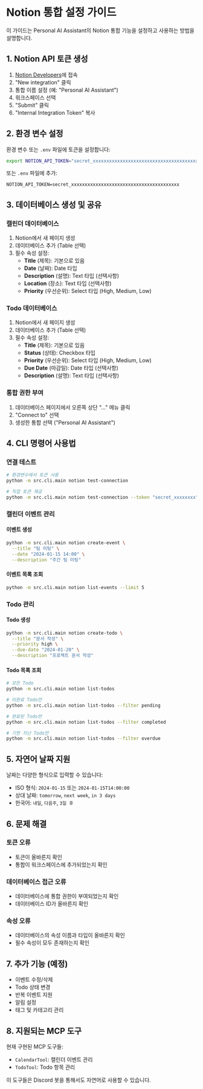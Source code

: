# Notion 통합 설정 가이드

이 가이드는 Personal AI Assistant의 Notion 통합 기능을 설정하고 사용하는 방법을 설명합니다.

## 1. Notion API 토큰 생성

1. [Notion Developers](https://developers.notion.com/)에 접속
2. "New integration" 클릭
3. 통합 이름 설정 (예: "Personal AI Assistant")
4. 워크스페이스 선택
5. "Submit" 클릭
6. "Internal Integration Token" 복사

## 2. 환경 변수 설정

환경 변수 또는 `.env` 파일에 토큰을 설정합니다:

```bash
export NOTION_API_TOKEN="secret_xxxxxxxxxxxxxxxxxxxxxxxxxxxxxxxxxxxxxxxx"
```

또는 `.env` 파일에 추가:
```
NOTION_API_TOKEN=secret_xxxxxxxxxxxxxxxxxxxxxxxxxxxxxxxxxxxxxxxx
```

## 3. 데이터베이스 생성 및 공유

### 캘린더 데이터베이스
1. Notion에서 새 페이지 생성
2. 데이터베이스 추가 (Table 선택)
3. 필수 속성 설정:
   - **Title** (제목): 기본으로 있음
   - **Date** (날짜): Date 타입
   - **Description** (설명): Text 타입 (선택사항)
   - **Location** (장소): Text 타입 (선택사항)
   - **Priority** (우선순위): Select 타입 (High, Medium, Low)

### Todo 데이터베이스
1. Notion에서 새 페이지 생성
2. 데이터베이스 추가 (Table 선택)
3. 필수 속성 설정:
   - **Title** (제목): 기본으로 있음
   - **Status** (상태): Checkbox 타입
   - **Priority** (우선순위): Select 타입 (High, Medium, Low)
   - **Due Date** (마감일): Date 타입 (선택사항)
   - **Description** (설명): Text 타입 (선택사항)

### 통합 권한 부여
1. 데이터베이스 페이지에서 오른쪽 상단 "..." 메뉴 클릭
2. "Connect to" 선택
3. 생성한 통합 선택 ("Personal AI Assistant")

## 4. CLI 명령어 사용법

### 연결 테스트
```bash
# 환경변수에서 토큰 사용
python -m src.cli.main notion test-connection

# 직접 토큰 제공
python -m src.cli.main notion test-connection --token "secret_xxxxxxxx"
```

### 캘린더 이벤트 관리

#### 이벤트 생성
```bash
python -m src.cli.main notion create-event \
  --title "팀 미팅" \
  --date "2024-01-15 14:00" \
  --description "주간 팀 미팅"
```

#### 이벤트 목록 조회
```bash
python -m src.cli.main notion list-events --limit 5
```

### Todo 관리

#### Todo 생성
```bash
python -m src.cli.main notion create-todo \
  --title "문서 작성" \
  --priority high \
  --due-date "2024-01-20" \
  --description "프로젝트 문서 작성"
```

#### Todo 목록 조회
```bash
# 모든 Todo
python -m src.cli.main notion list-todos

# 미완료 Todo만
python -m src.cli.main notion list-todos --filter pending

# 완료된 Todo만
python -m src.cli.main notion list-todos --filter completed

# 기한 지난 Todo만
python -m src.cli.main notion list-todos --filter overdue
```

## 5. 자연어 날짜 지원

날짜는 다양한 형식으로 입력할 수 있습니다:

- ISO 형식: `2024-01-15` 또는 `2024-01-15T14:00:00`
- 상대 날짜: `tomorrow`, `next week`, `in 3 days`
- 한국어: `내일`, `다음주`, `3일 후`

## 6. 문제 해결

### 토큰 오류
- 토큰이 올바른지 확인
- 통합이 워크스페이스에 추가되었는지 확인

### 데이터베이스 접근 오류
- 데이터베이스에 통합 권한이 부여되었는지 확인
- 데이터베이스 ID가 올바른지 확인

### 속성 오류
- 데이터베이스의 속성 이름과 타입이 올바른지 확인
- 필수 속성이 모두 존재하는지 확인

## 7. 추가 기능 (예정)

- 이벤트 수정/삭제
- Todo 상태 변경
- 반복 이벤트 지원
- 알림 설정
- 태그 및 카테고리 관리

## 8. 지원되는 MCP 도구

현재 구현된 MCP 도구들:
- `CalendarTool`: 캘린더 이벤트 관리
- `TodoTool`: Todo 항목 관리

이 도구들은 Discord 봇을 통해서도 자연어로 사용할 수 있습니다.
